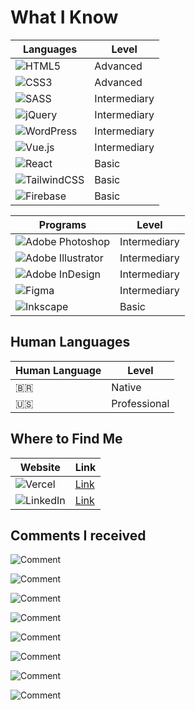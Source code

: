 
# What I Know

| Languages | Level |
|-----|-----|
| ![HTML5](https://img.shields.io/badge/html5-%23E34F26.svg?style=for-the-badge&logo=html5&logoColor=white) | Advanced |
| ![CSS3](https://img.shields.io/badge/css3-%231572B6.svg?style=for-the-badge&logo=css3&logoColor=white) | Advanced |
| ![SASS](https://img.shields.io/badge/SASS-hotpink.svg?style=for-the-badge&logo=SASS&logoColor=white) | Intermediary |
| ![jQuery](https://img.shields.io/badge/jquery-%230769AD.svg?style=for-the-badge&logo=jquery&logoColor=white) | Intermediary |
| ![WordPress](https://img.shields.io/badge/WordPress-%23117AC9.svg?style=for-the-badge&logo=WordPress&logoColor=white) | Intermediary |
| ![Vue.js](https://img.shields.io/badge/vuejs-%2335495e.svg?style=for-the-badge&logo=vuedotjs&logoColor=%234FC08D) | Intermediary |
| ![React](https://img.shields.io/badge/react-%2320232a.svg?style=for-the-badge&logo=react&logoColor=%2361DAFB) | Basic |
| ![TailwindCSS](https://img.shields.io/badge/tailwindcss-%2338B2AC.svg?style=for-the-badge&logo=tailwind-css&logoColor=white) | Basic |
| ![Firebase](https://img.shields.io/badge/firebase-%23039BE5.svg?style=for-the-badge&logo=firebase) | Basic |

| Programs | Level |
|-----|-----|
| ![Adobe Photoshop](https://img.shields.io/badge/adobe%20photoshop-%2331A8FF.svg?style=for-the-badge&logo=adobe%20photoshop&logoColor=white) | Intermediary |
| ![Adobe Illustrator](https://img.shields.io/badge/adobe%20illustrator-%23FF9A00.svg?style=for-the-badge&logo=adobe%20illustrator&logoColor=white) | Intermediary |
| ![Adobe InDesign](https://img.shields.io/badge/Adobe%20InDesign-49021F?style=for-the-badge&logo=adobeindesign&logoColor=white) | Intermediary |
| ![Figma](https://img.shields.io/badge/figma-%23F24E1E.svg?style=for-the-badge&logo=figma&logoColor=white) | Intermediary |
| ![Inkscape](https://img.shields.io/badge/Inkscape-e0e0e0?style=for-the-badge&logo=inkscape&logoColor=080A13) | Basic |

## Human Languages
| Human Language | Level |
|-----|-----|
| 🇧🇷 | Native |
| 🇺🇸 | Professional |


## Where to Find Me
| Website | Link |
|-----|-----|
| ![Vercel](https://img.shields.io/badge/vercel-%23000000.svg?style=for-the-badge&logo=vercel&logoColor=white) | [Link](https://thunderbeetle.vercel.app/) |
| ![LinkedIn](https://img.shields.io/badge/linkedin-%230077B5.svg?style=for-the-badge&logo=linkedin&logoColor=white) | [Link](https://www.linkedin.com/in/trovao-matheus/) |

## Comments I received

![Comment](https://placehold.co/800x100/1A1A1C/E0B650?text=%22He+is+amazing%22+-+Mother)

![Comment](https://placehold.co/800x100/1A1A1C/E0B650?text=%22I+like+wheen+he+cook%22+-+Girlfriend)

![Comment](https://placehold.co/800x100/1A1A1C/E0B650?text=%22I+like+play+Magic+with+him%22+-+One+friend+I+play+Magic)

![Comment](https://placehold.co/800x100/1A1A1C/E0B650?text=%22The+best+guy+I+could+work+with%22+-+First+Friend+I+Asked)

![Comment](https://placehold.co/800x100/1A1A1C/E0B650?text=%22He+is+great!+Go+talk+with+him%22+-+Second+friend+I+Asked)

![Comment](https://placehold.co/800x100/1A1A1C/E0B650?text=%22I+miss+this+guy,+he+is+the+best!%22+-+Third+friend+I+Asked)

![Comment](https://placehold.co/800x100/1A1A1C/E0B650?text=%22He+listen+to+me%22+-+Voice+in+my+head)

![Comment](https://placehold.co/800x100/1A1A1C/E0B650?text=%22He+listen+some+weird+musics%22+-+Coworker)
